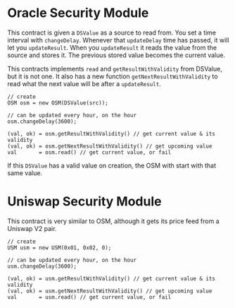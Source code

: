 # Oracle Security Module

This contract is given a `DSValue` as a source to read from. You set a time interval with `changeDelay`. Whenever that `updateDelay` time has passed, it will let you `updateResult`. When you `updateResult` it reads the value from the source and stores it. The previous stored value becomes the current value.

This contracts implements `read` and `getResultWithValidity` from DSValue, but it is not one. It also has a new function `getNextResultWithValidity` to read what the next value will be after a `updateResult`.

```
// create
OSM osm = new OSM(DSValue(src));

// can be updated every hour, on the hour
osm.changeDelay(3600);

(val, ok) = osm.getResultWithValidity() // get current value & its validity
(val, ok) = osm.getNextResultWithValidity() // get upcoming value
val       = osm.read() // get current value, or fail

```

If this `DSValue` has a valid value on creation, the OSM with start with that same value.

# Uniswap Security Module

This contract is very similar to OSM, although it gets its price feed from a Uniswap V2 pair.

```
// create
USM usm = new USM(0x01, 0x02, 0);

// can be updated every hour, on the hour
usm.changeDelay(3600);

(val, ok) = usm.getResultWithValidity() // get current value & its validity
(val, ok) = usm.getNextResultWithValidity() // get upcoming value
val       = usm.read() // get current value, or fail

```
